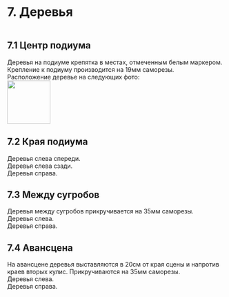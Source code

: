 # 7. Деревья
<img crossorigin="anonymous" src="https://drive.lienuc.com/uc?id=1TwWY4J1CPb77DIwbn1gcOSmo5l7ioRKc" alt="" />

## 7.1 Центр подиума
Деревья на подиуме крепятка в местах, отмеченным белым маркером.\
<img crossorigin="anonymous" src="https://drive.lienuc.com/uc?id=1x4KQdJNgvCibhk0wSkkXa3dmRnhkznuS" alt="" />\
Крепление к подиуму производится на 19мм саморезы.\
Расположение деревье на следующих фото:\
<img crossorigin="anonymous" src="https://drive.lienuc.com/uc?id=1JxGb6BHiTTU919eVX4OLdbt6Meavc0EL" alt="" />\
<img crossorigin="anonymous" width="100" height="100" src="https://drive.google.com/uc?export=view&id=1JxGb6BHiTTU919eVX4OLdbt6Meavc0EL" alt="" />\
<img crossorigin="anonymous" src="https://drive.lienuc.com/uc?id=1W4Y8nl7y9hu9lz3sM5rhTwGiEcuJxHEg" alt="" />\
<img crossorigin="anonymous" src="https://drive.lienuc.com/uc?id=1iC0QzFpHHuJkfb2x0_etbbY159kDbog0" alt="" />\
<img crossorigin="anonymous" src="https://drive.lienuc.com/uc?id=1n4buQlyC8xIh_4Y-b7tHTAhxgTp6Xclk" alt="" />
## 7.2 Края подиума
Деревья слева спереди.\
<img crossorigin="anonymous" src="https://drive.lienuc.com/uc?id=152uYLY6E5UJ0kGpKdcUgcJGbyaUvGu56" alt="" />\
Деревья слева сзади.\
<img crossorigin="anonymous" src="https://drive.lienuc.com/uc?id=1ozu8aH23-a0KO2pPSBcP_jTLruI64UNW" alt="" />\
Деревья справа.\
<img crossorigin="anonymous" src="https://drive.lienuc.com/uc?id=1mBmPrua9qUBcJQ5SS_bnAKLIEf-_l6n4" alt="" />
## 7.3 Между сугробов
Деревья между сугробов прикручивается на 35мм саморезы.\
Деревья слева.\
<img crossorigin="anonymous" src="https://drive.lienuc.com/uc?id=1VzkcGAAdFHqNkShg58DYABGRU5kFwFQT" alt="" />\
Деревья справа.\
<img crossorigin="anonymous" src="https://drive.lienuc.com/uc?id=1Bn8m2nh9PRchX4UonKaglVN01ySIE8TS" alt="" />
## 7.4 Авансцена
На авансцене деревья выставляются в 20см от края сцены и напротив краев вторых кулис. Прикручиваются на 35мм саморезы.\
Деревья слева.\
<img crossorigin="anonymous" src="https://drive.lienuc.com/uc?id=1_2k0Yn1uJZlRcVQfqz2UM1zzVoUvzZnr" alt="" />\
Деревья справа.\
<img crossorigin="anonymous" src="https://drive.lienuc.com/uc?id=1iXG1UaYdyuRdkLGMtYp3ZXL_6sF0PULP" alt="" />